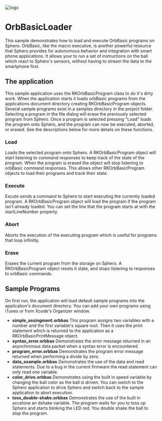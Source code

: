 ![logo](http://update.orbotix.com/developer/sphero-small.png)

# OrbBasicLoader

This sample demonstrates how to load and execute OrbBasic programs on Sphero. OrbBasic, like the macro executive, is another powerful resource that Sphero provides for autonomous behavior and integration with smart phone applications. It allows your to run a set of instructions on the ball which react to Sphero's sensors, without having to stream the data to the smartphone first. 

## The application 
This sample application uses the RKOrbBasicProgram class to do it's dirty work. When the application starts it loads orbBasic programs from the applications document directory creating RKOrbBasicProgram objects. Several sample programs exist in a samples directory in the project folder. Selecting a program in the file dialog will erase the previously selected program from Sphero. Once a program is selected pressing "Load" loads the program onto Sphero, and the program can now be executed, aborted, or erased. See the descriptions below for more details on these functions.

### Load
Loads the selected program onto Sphero. A RKOrbBasicProgram object will start listening to command responses to keep track of the state of the program. When the program is erased the object will stop listening to orbBasic command responses. This allows other RKOrbBasicProgram objects to load their programs and track their state.

### Execute
Excute sends a command to Sphero to start executing the currently loaded program. A RKOrbBasicProgram object will load the program if the program isn't already loaded. You can set the line that the program starts at with the startLineNumber property.

### Abort
Aborts the execution of the executing program which is useful for programs that loop infinitly.

### Erase 
Erases the current program from the storage on Sphero. A RKOrbBasicProgram object resets it state, and stops listening to responses to orbBasic commands.

## Sample Programs
On first run, the application will load default sample programs into the application's document directory. You can add your own programs using iTunes or from Xcode's Organizer window.

* **simple_assingment.orbbas** This program assigns two variables with a number and the first variable's square root. Then it uses the print statement which is returned to the application as a RKOrbBasicPrintMessage object.
* **syntax_error.orbbas** Demonstrates the error message returned in an asynchronous data packet when a syntax error is encountered.
* **program_error.orbbas** Demonstrates the program error message returned when performing a divide by zero.
* **data_example.orbbas** Demonstrates the use of the data and read statements. Due to a bug in the current firmware the read statement can only read one variable.
* **color_drive.orbbas** Demonstrates using the built in speed variable by changing the ball color as the ball is driven. You can switch to the Sphero application to drive Sphero and switch back to the sample application to abort execution.
* **toss_double-shake.orbbas** Demonstrates the use of the built in accelone an dshake variable.  The program waits for you to toss up Sphero and starts blinking the LED red. You double shake the ball to stop the program.